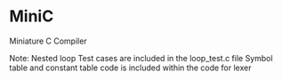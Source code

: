 # MiniC
Miniature C Compiler

Note: Nested loop Test cases are included in the loop_test.c file
      Symbol table and constant table code is included within the code for lexer
